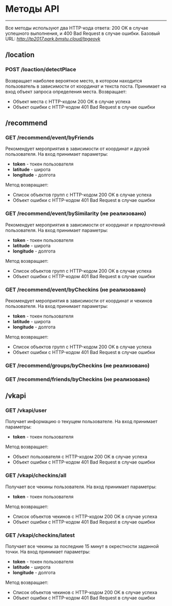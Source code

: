 # Методы API
---

Все методы используют два HTTP-кода ответа: 200 OK в случае успешного выполнения, и 400 Bad Request в случае ошибки.
Базовый URL: *http://tp2017.park.bmstu.cloud/tpgeovk*

## /location

### POST /loaction/detectPlace

Возвращает наиболее вероятное место, в котором находится пользователь в зависимости от координат и текста поста. Принимает на вход объект запроса определения места. Возвращает:
 - Объект места с HTTP-кодом 200 OK  в случае успеха
 - Объект ошибки с HTTP-кодом 401 Bad Request в случае ошибки

## /recommend

### GET /recommend/event/byFriends
Рекомендует мероприятия в зависимости от координат и друзей пользователя. На вход принимает параметры:
 - **token** - токен пользователя
 - **latitude** - широта
 - **longitude** - долгота

Метод возвращает:
 - Список объектов групп с HTTP-кодом 200 OK  в случае успеха
 - Объект ошибки с HTTP-кодом 401 Bad Request в случае ошибки

### GET /recommend/event/bySimilarity (не реализовано)
Рекомендует мероприятия в зависимости от координат и предпочтений пользователя. На вход принимает параметры:
 - **token** - токен пользователя
 - **latitude** - широта
 - **longitude** - долгота

Метод возвращает:
 - Список объектов групп с HTTP-кодом 200 OK  в случае успеха
 - Объект ошибки с HTTP-кодом 401 Bad Request в случае ошибки

### GET /recommend/event/byCheckins (не реализовано)
Рекомендует мероприятия в зависимости от координат и чекинов пользователя. На вход принимает параметры:
 - **token** - токен пользователя
 - **latitude** - широта
 - **longitude** - долгота

Метод возвращает:
 - Список объектов групп с HTTP-кодом 200 OK  в случае успеха
 - Объект ошибки с HTTP-кодом 401 Bad Request в случае ошибки

### GET /recommend/groups/byCheckins (не реализовано)

### GET /recommend/friends/byCheckins (не реализовано)

## /vkapi

### GET /vkapi/user
Получает информацию о текущем пользователе. На вход принимает параметры:
 - **token** - токен пользователя

Метод возвращает:
 - Объект пользователя с HTTP-кодом 200 OK  в случае успеха
 - Объект ошибки с HTTP-кодом 401 Bad Request в случае ошибки

### GET /vkapi/checkins/all
Получает все чекины пользователя. На вход принимает параметры:
 - **token** - токен пользователя

Метод возвращает:
 - Список объектов чекинов с HTTP-кодом 200 OK  в случае успеха
 - Объект ошибки с HTTP-кодом 401 Bad Request в случае ошибки

### GET /vkapi/checkins/latest
Получает все чекины за последние 15 минут в окрестности заданной точки. На вход принимает параметры:
 - **token** - токен пользователя
 - **latitude** - широта
 - **longitude** - долгота

Метод возвращает:
 - Список объектов чекинов с HTTP-кодом 200 OK  в случае успеха
 - Объект ошибки с HTTP-кодом 401 Bad Request в случае ошибки